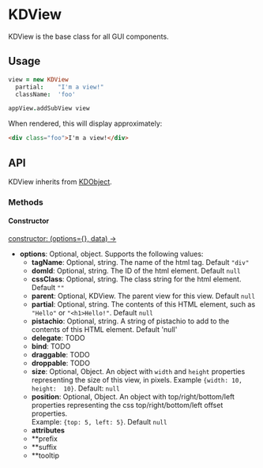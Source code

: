 
# KDView

KDView is the base class for all GUI components. 


## Usage

```coffee
view = new KDView
  partial:    "I'm a view!"
  className:  'foo'

appView.addSubView view
```

When rendered, this will display approximately:

```html
<div class="foo">I'm a view!</div>
```

## API

KDView inherits from [KDObject][0].

### Methods

#### Constructor

[constructor: (options={}, data) 
->](https://github.com/koding/kd/blob/master/src/core/view.coffee#L72)

- **options**: Optional, object. Supports the following values:
  - **tagName**: Optional, string. The name of the html tag. Default `"div"`
  - **domId**: Optional, string. The ID of the html element. Default `null`
  - **cssClass**: Optional, string. The class string for the html element.  
    Default `""`
  - **parent**: Optional, KDView. The parent view for this view. Default `null`
  - **partial**: Optional, string. The contents of this HTML element, such as 
    `"Hello"` or `"<h1>Hello!"`. Default `null`
  - **pistachio**: Optional, string. A string of pistachio to add to the 
    contents of this HTML element. Default 'null'
  - **delegate**: TODO
  - **bind**: TODO
  - **draggable**: TODO
  - **droppable**: TODO
  - **size**: Optional, Object. An object with `width` and `height` properties 
    representing the size of this view, in pixels. Example `{width: 10, height: 
10}`. Default: `null`
  - **position**: Optional, Object. An object with top/right/bottom/left 
    properties representing the css top/right/bottom/left offset properties.  
Example: `{top: 5, left: 5}`. Default `null`
  - **attributes**  
  - **prefix      
  - **suffix      
  - **tooltip     



####



[0]: ../core/kdobject.md
